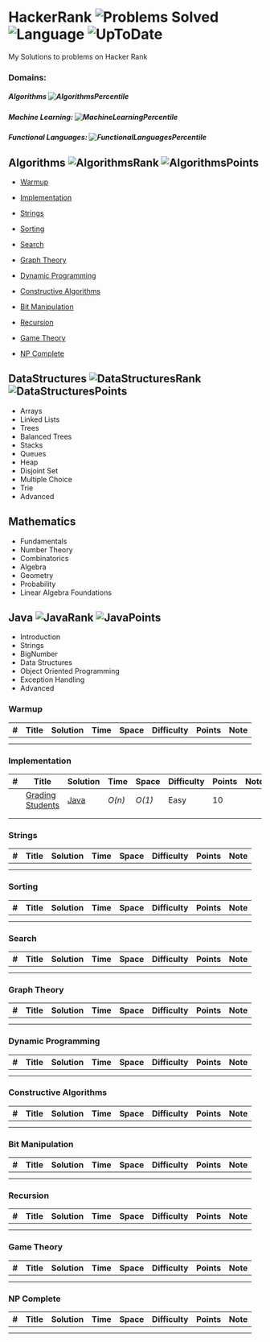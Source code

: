 # HackerRank ![Problems Solved] ![Language] ![UpToDate]
My Solutions to problems on Hacker Rank

### Domains:
##### Algorithms ![AlgorithmsPercentile]
##### Machine Learning: ![MachineLearningPercentile]
##### Functional Languages: ![FunctionalLanguagesPercentile]





## Algorithms ![AlgorithmsRank] ![AlgorithmsPoints]
- [Warmup](https://github.com/RyanFehr/HackerRank#Warmup)

- [Implementation](https://github.com/RyanFehr/HackerRank#Implementation)

- [Strings](https://github.com/RyanFehr/HackerRank#Strings)

- [Sorting](https://github.com/RyanFehr/HackerRank#Sorting)

- [Search](https://github.com/RyanFehr/HackerRank#Search)

- [Graph Theory](https://github.com/RyanFehr/HackerRank#Graph-Theory)

- [Dynamic Programming](https://github.com/RyanFehr/HackerRank#Dynamic-Programming)

- [Constructive Algorithms](https://github.com/RyanFehr/HackerRank#Constructive-Algorithms)

- [Bit Manipulation](https://github.com/RyanFehr/HackerRank#Bit-Manipulation)

- [Recursion](https://github.com/RyanFehr/HackerRank#Recursion)

- [Game Theory](https://github.com/RyanFehr/HackerRank#Game-Theory)

- [NP Complete](https://github.com/RyanFehr/HackerRank#NP-Complete)

## DataStructures ![DataStructuresRank] ![DataStructuresPoints]
- Arrays
- Linked Lists
- Trees
- Balanced Trees
- Stacks
- Queues
- Heap
- Disjoint Set
- Multiple Choice
- Trie
- Advanced

## Mathematics
- Fundamentals
- Number Theory
- Combinatorics
- Algebra
- Geometry
- Probability
- Linear Algebra Foundations
## Java ![JavaRank] ![JavaPoints]
- Introduction
- Strings
- BigNumber
- Data Structures
- Object Oriented Programming
- Exception Handling
- Advanced

### Warmup
| #  | Title           |  Solution       |  Time           | Space           | Difficulty    | Points          | Note
-----|---------------- | --------------- | --------------- | --------------- | ------------- |--------------| -----
||||||||||
||||||||||

### Implementation
| #  | Title           |  Solution       |  Time           | Space           | Difficulty    | Points          | Note
-----|---------------- | --------------- | --------------- | --------------- | ------------- |--------------| -----
|   | [Grading Students](https://www.hackerrank.com/challenges/grading)| [Java](https://github.com/RyanFehr/HackerRank/blob/master/Algorithms/Implementation/Grading%20Students/Solution.java) | _O(n)_ | _O(1)_ | Easy| 10| ||
||||||||||
||||||||||

### Strings
| #  | Title           |  Solution       |  Time           | Space           | Difficulty    | Points          | Note
-----|---------------- | --------------- | --------------- | --------------- | ------------- |--------------| -----
||||||||||
||||||||||

### Sorting
| #  | Title           |  Solution       |  Time           | Space           | Difficulty    | Points          | Note
-----|---------------- | --------------- | --------------- | --------------- | ------------- |--------------| -----
||||||||||
||||||||||

### Search
| #  | Title           |  Solution       |  Time           | Space           | Difficulty    | Points          | Note
-----|---------------- | --------------- | --------------- | --------------- | ------------- |--------------| -----
||||||||||
||||||||||

### Graph Theory
| #  | Title           |  Solution       |  Time           | Space           | Difficulty    | Points          | Note
-----|---------------- | --------------- | --------------- | --------------- | ------------- |--------------| -----
||||||||||
||||||||||

### Dynamic Programming
| #  | Title           |  Solution       |  Time           | Space           | Difficulty    | Points          | Note
-----|---------------- | --------------- | --------------- | --------------- | ------------- |--------------| -----
||||||||||
||||||||||

### Constructive Algorithms
| #  | Title           |  Solution       |  Time           | Space           | Difficulty    | Points          | Note
-----|---------------- | --------------- | --------------- | --------------- | ------------- |--------------| -----
||||||||||
||||||||||

### Bit Manipulation
| #  | Title           |  Solution       |  Time           | Space           | Difficulty    | Points          | Note
-----|---------------- | --------------- | --------------- | --------------- | ------------- |--------------| -----
||||||||||
||||||||||

### Recursion
| #  | Title           |  Solution       |  Time           | Space           | Difficulty    | Points          | Note
-----|---------------- | --------------- | --------------- | --------------- | ------------- |--------------| -----
||||||||||
||||||||||

### Game Theory
| #  | Title           |  Solution       |  Time           | Space           | Difficulty    | Points          | Note
-----|---------------- | --------------- | --------------- | --------------- | ------------- |--------------| -----
||||||||||
||||||||||

### NP Complete
| #  | Title           |  Solution       |  Time           | Space           | Difficulty    | Points          | Note
-----|---------------- | --------------- | --------------- | --------------- | ------------- |--------------| -----
||||||||||
||||||||||


[Problems Solved]:https://img.shields.io/badge/Problems%20Solved-98-brightgreen.svg
[Language]:https://img.shields.io/badge/Language-Java-orange.svg
[UpToDate]:https://img.shields.io/badge/Latest%20Update-n/a-lightgrey.svg

[AlgorithmsPercentile]:https://img.shields.io/badge/Percentile-81st-brightgreen.svg
[MachineLearningPercentile]:https://img.shields.io/badge/Percentile-n/a-lightgrey.svg
[FunctionalLanguagesPercentile]:https://img.shields.io/badge/Percentile-n/a-lightgrey.svg

[AlgorithmsRank]:https://img.shields.io/badge/Rank-7973-brightgreen.svg
[AlgorithmsPoints]:https://img.shields.io/badge/Points-1834.42-brightgreen.svg

[DataStructuresRank]:https://img.shields.io/badge/Rank-114680-red.svg
[DataStructuresPoints]:https://img.shields.io/badge/Points-25.00-red.svg

[JavaRank]:https://img.shields.io/badge/Rank-20998-yellow.svg
[JavaPoints]:https://img.shields.io/badge/Points-163.00-yellow.svg